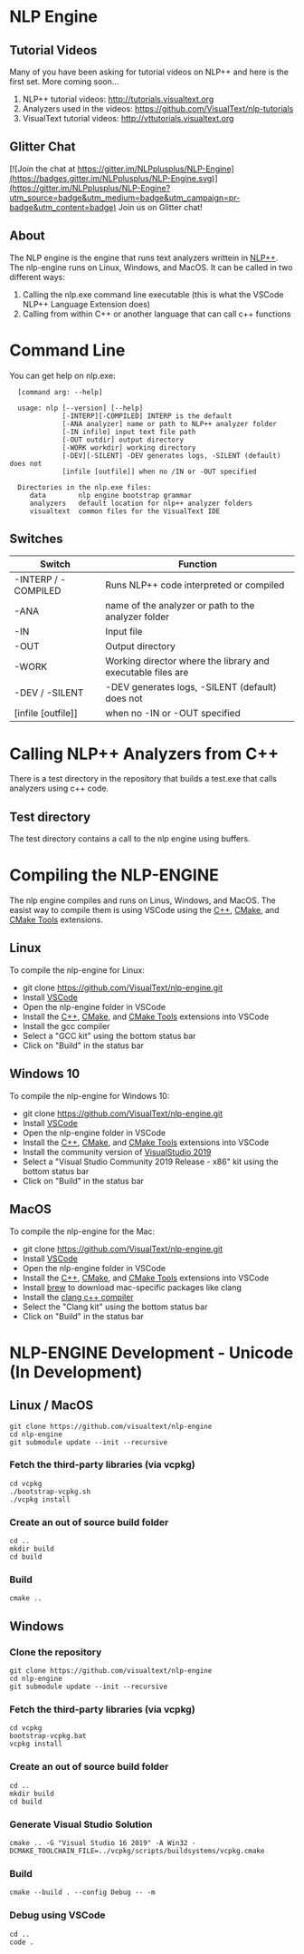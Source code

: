 # NLP Engine

## Tutorial Videos

Many of you have been asking for tutorial videos on NLP++ and here is the first set. More coming soon...
1. NLP++ tutorial videos: http://tutorials.visualtext.org
1. Analyzers used in the videos: https://github.com/VisualText/nlp-tutorials
1. VisualText tutorial videos: http://vttutorials.visualtext.org

## Glitter Chat

[![Join the chat at https://gitter.im/NLPplusplus/NLP-Engine](https://badges.gitter.im/NLPplusplus/NLP-Engine.svg)](https://gitter.im/NLPplusplus/NLP-Engine?utm_source=badge&utm_medium=badge&utm_campaign=pr-badge&utm_content=badge) Join us on Glitter chat!

## About

The NLP engine is the engine that runs text analyzers writtein in [NLP++](http://visualtext.org). The nlp-engine runs on Linux, Windows, and MacOS. It can be called in two different ways:

1. Calling the nlp.exe command line executable (this is what the VSCode NLP++ Language Extension does)
1. Calling from within C++ or another language that can call c++ functions

# Command Line

You can get help on nlp.exe:

      [command arg: --help]

      usage: nlp [--version] [--help]
                 [-INTERP][-COMPILED] INTERP is the default
                 [-ANA analyzer] name or path to NLP++ analyzer folder
                 [-IN infile] input text file path
                 [-OUT outdir] output directory
                 [-WORK workdir] working directory
                 [-DEV][-SILENT] -DEV generates logs, -SILENT (default) does not
                 [infile [outfile]] when no /IN or -OUT specified

      Directories in the nlp.exe files:
         data        nlp engine bootstrap grammar
         analyzers   default location for nlp++ analyzer folders
         visualtext  common files for the VisualText IDE

## Switches

Switch | Function
------------ | -------------
-INTERP / -COMPILED | Runs NLP++ code interpreted or compiled
-ANA | name of the analyzer or path to the analyzer folder
-IN | Input file
-OUT | Output directory
-WORK | Working director where the library and executable files are
-DEV / -SILENT | -DEV generates logs, -SILENT (default) does not
[infile [outfile]] | when no -IN or -OUT specified

# Calling NLP++ Analyzers from C++

There is a test directory in the repository that builds a test.exe that calls analyzers using c++ code.

## Test directory
The test directory contains a call to the nlp engine using buffers.

# Compiling the NLP-ENGINE

The nlp engine compiles and runs on Linus, Windows, and MacOS. The easist way to compile them is using VSCode using the [C++](https://marketplace.visualstudio.com/items?itemName=ms-vscode.cpptools), [CMake](https://marketplace.visualstudio.com/items?itemName=twxs.cmake), and [CMake Tools](https://marketplace.visualstudio.com/items?itemName=ms-vscode.cmake-tools) extensions.

## Linux

To compile the nlp-engine for Linux:

* git clone https://github.com/VisualText/nlp-engine.git
* Install [VSCode](https://code.visualstudio.com/download)
* Open the nlp-engine folder in VSCode
* Install the [C++](https://marketplace.visualstudio.com/items?itemName=ms-vscode.cpptools), [CMake](https://marketplace.visualstudio.com/items?itemName=twxs.cmake), and [CMake Tools](https://marketplace.visualstudio.com/items?itemName=ms-vscode.cmake-tools) extensions into VSCode
* Install the gcc compiler
* Select a "GCC kit" using the bottom status bar
* Click on "Build" in the status bar

## Windows 10

To compile the nlp-engine for Windows 10:

* git clone https://github.com/VisualText/nlp-engine.git
* Install [VSCode](https://code.visualstudio.com/download)
* Open the nlp-engine folder in VSCode
* Install the [C++](https://marketplace.visualstudio.com/items?itemName=ms-vscode.cpptools), [CMake](https://marketplace.visualstudio.com/items?itemName=twxs.cmake), and [CMake Tools](https://marketplace.visualstudio.com/items?itemName=ms-vscode.cmake-tools) extensions into VSCode
* Install the community version of [VisualStudio 2019](https://visualstudio.microsoft.com/downloads/)
* Select a "Visual Studio Community 2019 Release - x86" kit using the bottom status bar
* Click on "Build" in the status bar

## MacOS

To compile the nlp-engine for the Mac:

* git clone https://github.com/VisualText/nlp-engine.git
* Install [VSCode](https://code.visualstudio.com/download)
* Open the nlp-engine folder in VSCode
* Install the [C++](https://marketplace.visualstudio.com/items?itemName=ms-vscode.cpptools), [CMake](https://marketplace.visualstudio.com/items?itemName=twxs.cmake), and [CMake Tools](https://marketplace.visualstudio.com/items?itemName=ms-vscode.cmake-tools) extensions into VSCode
* Install [brew](http://brew.sh) to download mac-specific packages like clang
* Install the [clang c++ compiler](https://clang.llvm.org/get_started.html)
* Select the "Clang kit" using the bottom status bar
* Click on "Build" in the status bar

# NLP-ENGINE Development - Unicode (In Development)

## Linux / MacOS
```
git clone https://github.com/visualtext/nlp-engine
cd nlp-engine
git submodule update --init --recursive
```

### Fetch the third-party libraries (via vcpkg)
```
cd vcpkg
./bootstrap-vcpkg.sh
./vcpkg install
```

### Create an out of source build folder
```
cd ..
mkdir build
cd build
```

### Build
```
cmake ..
```

## Windows

### Clone the repository
```
git clone https://github.com/visualtext/nlp-engine
cd nlp-engine
git submodule update --init --recursive
```

### Fetch the third-party libraries (via vcpkg)
```
cd vcpkg
bootstrap-vcpkg.bat
vcpkg install
```

### Create an out of source build folder
```
cd ..
mkdir build
cd build
```

### Generate Visual Studio Solution
```
cmake .. -G "Visual Studio 16 2019" -A Win32 -DCMAKE_TOOLCHAIN_FILE=../vcpkg/scripts/buildsystems/vcpkg.cmake
```

### Build
```
cmake --build . --config Debug -- -m
```

### Debug using VSCode
```
cd ..
code .
```
